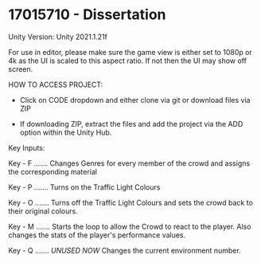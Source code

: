 # 17015710 - Dissertation

Unity Version: Unity 2021.1.21f

For use in editor, please make sure the game view is either set to 1080p or 4k as the UI is scaled to this aspect ratio. If not then the UI may show off screen.

HOW TO ACCESS PROJECT:
- Click on CODE dropdown and either clone via git or download files via ZIP
* If downloading ZIP, extract the files and add the project via the ADD option within the Unity Hub.

Key Inputs:

Key - F
.......
Changes Genres for every member of the crowd and assigns the corresponding material

Key - P
.......
Turns on the Traffic Light Colours

Key - O
.......
Turns off the Traffic Light Colours and sets the crowd back to their original colours.

Key - M
.......
Starts the loop to allow the Crowd to react to the player.
Also changes the stats of the player's performance values.

Key - Q
.......
*UNUSED NOW* Changes the current environment number.
